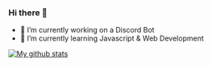 ### Hi there 👋

<!--
**soupCodez/soupCodez** is a ✨ _special_ ✨ repository because its `README.md` (this file) appears on your GitHub profile.

Here are some ideas to get you started:


-->

- 🔭 I’m currently working on a Discord Bot
- 🌱 I’m currently learning Javascript & Web Development

[![My github stats](https://github-readme-stats.vercel.app/api?username=soupCodez&count_private=true)](https://github.com/anuraghazra/github-readme-stats)
